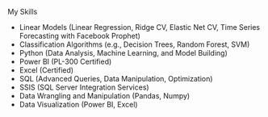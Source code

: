 My Skills

* Linear Models (Linear Regression, Ridge CV, Elastic Net CV, Time Series Forecasting with Facebook Prophet)
* Classification Algorithms (e.g., Decision Trees, Random Forest, SVM)
* Python (Data Analysis, Machine Learning, and Model Building)
* Power BI (PL-300 Certified)
* Excel (Certified)
* SQL (Advanced Queries, Data Manipulation, Optimization)
* SSIS (SQL Server Integration Services)
* Data Wrangling and Manipulation (Pandas, Numpy)
* Data Visualization (Power BI, Excel)
